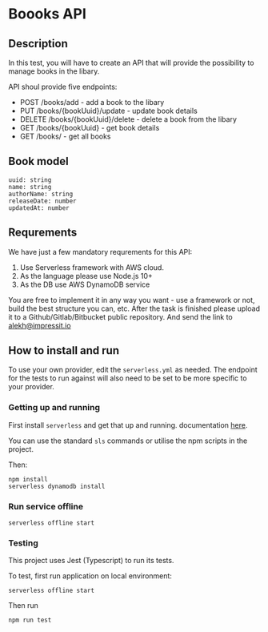 # Boooks API

## Description

In this test, you will have to create an API that will provide the possibility to manage books in the libary.

API shoul provide five endpoints:

- POST /books/add - add a book to the libary
- PUT /books/{bookUuid}/update - update book details
- DELETE /books/{bookUuid}/delete - delete a book from the libary
- GET /books/{bookUuid} - get book details
- GET /books/ - get all books

## Book model

```
uuid: string
name: string
authorName: string
releaseDate: number
updatedAt: number
```

## Requrements

We have just a few mandatory requrements for this API:

1. Use ​Serverless​ framework with AWS cloud.
2. As the language please use Node.js 10+
3. As the DB use AWS DynamoDB service

You are free to implement it in any way you want - use a framework or not, build the best structure you can, etc.
After the task is finished please upload it to a ​Github/Gitlab/Bitbucket ​public repository. And send the link to ​alekh@impressit.io​

## How to install and run

To use your own provider, edit the `serverless.yml` as needed.
The endpoint for the tests to run against will also need to be set to be more specific to your provider.

### Getting up and running

First install `serverless` and get that up and running. documentation [here](https://serverless.com/framework/docs/providers/aws/guide/quick-start/).

You can use the standard `sls` commands or utilise the npm scripts in the project.

Then:

```
npm install
serverless dynamodb install
```

### Run service offline

```
serverless offline start
```

### Testing

This project uses Jest (Typescript) to run its tests.

To test, first run application on local environment:

```
serverless offline start
```

Then run

```
npm run test
```
